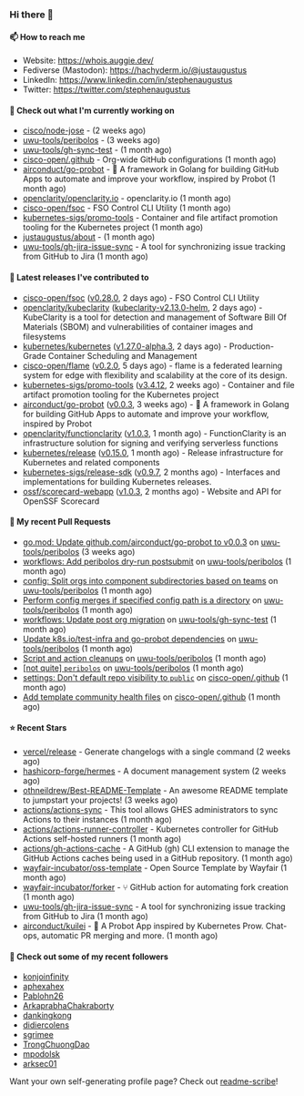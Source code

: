 ### Hi there 👋

#### 📫 How to reach me

- Website: https://whois.auggie.dev/
- Fediverse (Mastodon): https://hachyderm.io/@justaugustus
- LinkedIn: https://www.linkedin.com/in/stephenaugustus
- Twitter: https://twitter.com/stephenaugustus

#### 👷 Check out what I'm currently working on

- [cisco/node-jose](https://github.com/cisco/node-jose) -  (2 weeks ago)
- [uwu-tools/peribolos](https://github.com/uwu-tools/peribolos) -  (3 weeks ago)
- [uwu-tools/gh-sync-test](https://github.com/uwu-tools/gh-sync-test) -  (1 month ago)
- [cisco-open/.github](https://github.com/cisco-open/.github) - Org-wide GitHub configurations (1 month ago)
- [airconduct/go-probot](https://github.com/airconduct/go-probot) - 🤖 A framework in Golang for building GitHub Apps to automate and improve your workflow, inspired by Probot (1 month ago)
- [openclarity/openclarity.io](https://github.com/openclarity/openclarity.io) - openclarity.io (1 month ago)
- [cisco-open/fsoc](https://github.com/cisco-open/fsoc) - FSO Control CLI Utility (1 month ago)
- [kubernetes-sigs/promo-tools](https://github.com/kubernetes-sigs/promo-tools) - Container and file artifact promotion tooling for the Kubernetes project (1 month ago)
- [justaugustus/about](https://github.com/justaugustus/about) -  (1 month ago)
- [uwu-tools/gh-jira-issue-sync](https://github.com/uwu-tools/gh-jira-issue-sync) - A tool for synchronizing issue tracking from GitHub to Jira (1 month ago)

#### 🔭 Latest releases I've contributed to

- [cisco-open/fsoc](https://github.com/cisco-open/fsoc) ([v0.28.0](https://github.com/cisco-open/fsoc/releases/tag/v0.28.0), 2 days ago) - FSO Control CLI Utility
- [openclarity/kubeclarity](https://github.com/openclarity/kubeclarity) ([kubeclarity-v2.13.0-helm](https://github.com/openclarity/kubeclarity/releases/tag/kubeclarity-v2.13.0-helm), 2 days ago) - KubeClarity is a tool for detection and management of Software Bill Of Materials (SBOM) and vulnerabilities of container images and filesystems
- [kubernetes/kubernetes](https://github.com/kubernetes/kubernetes) ([v1.27.0-alpha.3](https://github.com/kubernetes/kubernetes/releases/tag/v1.27.0-alpha.3), 2 days ago) - Production-Grade Container Scheduling and Management
- [cisco-open/flame](https://github.com/cisco-open/flame) ([v0.2.0](https://github.com/cisco-open/flame/releases/tag/v0.2.0), 5 days ago) - flame is a federated learning system for edge with flexibility and scalability at the core of its design.
- [kubernetes-sigs/promo-tools](https://github.com/kubernetes-sigs/promo-tools) ([v3.4.12](https://github.com/kubernetes-sigs/promo-tools/releases/tag/v3.4.12), 2 weeks ago) - Container and file artifact promotion tooling for the Kubernetes project
- [airconduct/go-probot](https://github.com/airconduct/go-probot) ([v0.0.3](https://github.com/airconduct/go-probot/releases/tag/v0.0.3), 3 weeks ago) - 🤖 A framework in Golang for building GitHub Apps to automate and improve your workflow, inspired by Probot
- [openclarity/functionclarity](https://github.com/openclarity/functionclarity) ([v1.0.3](https://github.com/openclarity/functionclarity/releases/tag/v1.0.3), 1 month ago) - FunctionClarity is an infrastructure solution for signing and verifying serverless functions
- [kubernetes/release](https://github.com/kubernetes/release) ([v0.15.0](https://github.com/kubernetes/release/releases/tag/v0.15.0), 1 month ago) - Release infrastructure for Kubernetes and related components
- [kubernetes-sigs/release-sdk](https://github.com/kubernetes-sigs/release-sdk) ([v0.9.7](https://github.com/kubernetes-sigs/release-sdk/releases/tag/v0.9.7), 2 months ago) - Interfaces and implementations for building Kubernetes releases.
- [ossf/scorecard-webapp](https://github.com/ossf/scorecard-webapp) ([v1.0.3](https://github.com/ossf/scorecard-webapp/releases/tag/v1.0.3), 2 months ago) - Website and API for OpenSSF Scorecard

#### 🔨 My recent Pull Requests

- [go.mod: Update github.com/airconduct/go-probot to v0.0.3](https://github.com/uwu-tools/peribolos/pull/175) on [uwu-tools/peribolos](https://github.com/uwu-tools/peribolos) (3 weeks ago)
- [workflows: Add peribolos dry-run postsubmit](https://github.com/uwu-tools/peribolos/pull/174) on [uwu-tools/peribolos](https://github.com/uwu-tools/peribolos) (1 month ago)
- [config: Split orgs into component subdirectories based on teams](https://github.com/uwu-tools/peribolos/pull/173) on [uwu-tools/peribolos](https://github.com/uwu-tools/peribolos) (1 month ago)
- [Perform config merges if specified config path is a directory](https://github.com/uwu-tools/peribolos/pull/172) on [uwu-tools/peribolos](https://github.com/uwu-tools/peribolos) (1 month ago)
- [workflows: Update post org migration](https://github.com/uwu-tools/gh-sync-test/pull/3) on [uwu-tools/gh-sync-test](https://github.com/uwu-tools/gh-sync-test) (1 month ago)
- [Update k8s.io/test-infra and go-probot dependencies](https://github.com/uwu-tools/peribolos/pull/171) on [uwu-tools/peribolos](https://github.com/uwu-tools/peribolos) (1 month ago)
- [Script and action cleanups](https://github.com/uwu-tools/peribolos/pull/170) on [uwu-tools/peribolos](https://github.com/uwu-tools/peribolos) (1 month ago)
- [[not quite] `peribolos`](https://github.com/uwu-tools/peribolos/pull/168) on [uwu-tools/peribolos](https://github.com/uwu-tools/peribolos) (1 month ago)
- [settings: Don&#39;t default repo visibility to `public`](https://github.com/cisco-open/.github/pull/6) on [cisco-open/.github](https://github.com/cisco-open/.github) (1 month ago)
- [Add template community health files](https://github.com/cisco-open/.github/pull/5) on [cisco-open/.github](https://github.com/cisco-open/.github) (1 month ago)

#### ⭐ Recent Stars

- [vercel/release](https://github.com/vercel/release) - Generate changelogs with a single command (2 weeks ago)
- [hashicorp-forge/hermes](https://github.com/hashicorp-forge/hermes) - A document management system (2 weeks ago)
- [othneildrew/Best-README-Template](https://github.com/othneildrew/Best-README-Template) - An awesome README template to jumpstart your projects!  (3 weeks ago)
- [actions/actions-sync](https://github.com/actions/actions-sync) - This tool allows GHES administrators to sync Actions to their instances (1 month ago)
- [actions/actions-runner-controller](https://github.com/actions/actions-runner-controller) - Kubernetes controller for GitHub Actions self-hosted runners (1 month ago)
- [actions/gh-actions-cache](https://github.com/actions/gh-actions-cache) - A GitHub (gh) CLI extension to manage the GitHub Actions caches being used in a GitHub repository. (1 month ago)
- [wayfair-incubator/oss-template](https://github.com/wayfair-incubator/oss-template) - Open Source Template by Wayfair (1 month ago)
- [wayfair-incubator/forker](https://github.com/wayfair-incubator/forker) - ⑂ GitHub action for automating fork creation (1 month ago)
- [uwu-tools/gh-jira-issue-sync](https://github.com/uwu-tools/gh-jira-issue-sync) - A tool for synchronizing issue tracking from GitHub to Jira (1 month ago)
- [airconduct/kuilei](https://github.com/airconduct/kuilei) - 🤖 A Probot App inspired by Kubernetes Prow. Chat-ops, automatic PR merging and more. (1 month ago)

#### 👯 Check out some of my recent followers

- [konjoinfinity](https://github.com/konjoinfinity)
- [aphexahex](https://github.com/aphexahex)
- [Pablohn26](https://github.com/Pablohn26)
- [ArkaprabhaChakraborty](https://github.com/ArkaprabhaChakraborty)
- [dankingkong](https://github.com/dankingkong)
- [didiercolens](https://github.com/didiercolens)
- [sgrimee](https://github.com/sgrimee)
- [TrongChuongDao](https://github.com/TrongChuongDao)
- [mpodolsk](https://github.com/mpodolsk)
- [arksec01](https://github.com/arksec01)

Want your own self-generating profile page? Check out [readme-scribe](https://github.com/muesli/readme-scribe)!

